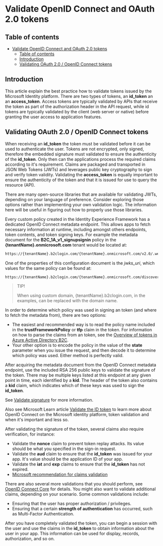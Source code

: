 # Validate OpenID Connect and OAuth 2.0 tokens

## Table of contents

- [Validate OpenID Connect and OAuth 2.0 tokens](#validate-openid-connect-and-oauth-20-tokens)
  - [Table of contents](#table-of-contents)
  - [Introduction](#introduction)
  - [Validating OAuth 2.0 / OpenID Connect tokens](#validating-oauth-20--openid-connect-tokens)

## Introduction

This article explain the best practice how to validate tokens issued by the Microsoft Identity platform. There are two types of tokens, an **id_token** an an **access_token**. Access tokens are typically validated by APIs that receive the token as part of the authorization header in the API request, while id tokens are typically validated by the client (web server or native) before granting the user access to application features.

## Validating OAuth 2.0 / OpenID Connect tokens

When receiving an **id_token** the token must be validated before it can be used to authenticate the user. Tokens are not encrypted, only signed, therefore the embedded signature must validated to ensure the authenticity of the **id_token**. Only then can the applications process the required claims according to it's requirement. Claims are packaged and transported in JSON Web Tokens (JWTs) and leverages public key cryptography to sign and verify token validity. Validating the **access_token** is equally important to ensure the authenticity of the token and that it is issued for use to query the resource (API).

There are many open-source libraries that are available for validating JWTs, depending on your language of preference. Consider exploring those options rather than implementing your own validation logic. The information here will be useful in figuring out how to properly use those libraries.

Every custom policy created in the Identity Experience Framework has a dedicated OpenID Connect metadata endpoint. This allows apps to fetch necessary information at runtime, including amongst others endpoints, token contents, and token signing keys. For example the metadata document for the **B2C_1A_v1_signupsignin** policy in the **{tenantName}.onmicrosoft.com** tenant would be located at:

```html
https://{tenantName}.b2clogin.com/{tenantName}.onmicrosoft.com/v2.0/.well-known/openid-configuration?p=B2C_1A_v1_signupsignin
```

One of the properties of this configuration document is the *jwks_uri*, which values for the same policy can be found at:

```html
https://{tenantName}.b2clogin.com/{tenantName}.onmicrosoft.com/discovery/v2.0/keys?p=B2C_1A_v1_signupsignin
```

>TIP!
>
>When using custom domain, {tenantName}.b2clogin.com, in the examples, can be replaced with the domain name.

In order to determine which policy was used in signing an token (and where to fetch the metadata from), there are two options:

- The easiest and recommended way is to read the policy name included in the **trustFrameworkPolicy** or **tfp** claim in the token. For information on how to parse the claims from an token, see the [Overview of tokens in Azure Active Directory B2C](https://learn.microsoft.com/azure/active-directory-b2c/tokens-overview#claims).
- Your other option is to encode the policy in the value of the **state** parameter when you issue the request, and then decode it to determine which policy was used. Either method is perfectly valid.

After acquiring the metadata document from the OpenID Connect metadata endpoint, use the included RSA 256 public keys to validate the signature of the token. There may be multiple keys listed at this endpoint at any given point in time, each identified by a **kid**. The header of the token also contains a **kid** claim, which indicates which of these keys was used to sign the **id_token**.

See [Validate signature](https://learn.microsoft.com/azure/active-directory-b2c/tokens-overview#validate-signature) for more information.

Also see Microsoft Learn article [Validate the ID token](https://learn.microsoft.com/azure/active-directory/develop/v2-protocols-oidc#validate-the-id-token) to learn more about OpenID Connect on the Microsoft identity platform, token validation and when it's important and less so.

After validating the signature of the token, several claims also require verification, for instance:

- Validate the **nonce** claim to prevent token replay attacks. Its value should be what you specified in the sign-in request.
- Validate the **aud** claim to ensure that the **id_token** was issued for your app. It's value should be the application ID of your app.
- Validate the **iat** and **exp** claims to ensure that the **id_token** has not expired.
- [Microsoft recommendation for claims validation](https://learn.microsoft.com/azure/active-directory-b2c/tokens-overview#validate-claims)

There are also several more validations that you should perform, see [OpenID Connect Core](https://openid.net/specs/openid-connect-core-1_0.html) for details. You might also want to validate additional claims, depending on your scenario. Some common validations include:

- Ensuring that the user has proper authorization / privileges.
- Ensuring that a certain **strength of authentication** has occurred, such as Multi-Factor Authentication.

After you have completely validated the token, you can begin a session with the user and use the claims in the **id_token** to obtain information about the user in your app. This information can be used for display, records, authorization, and so on.
